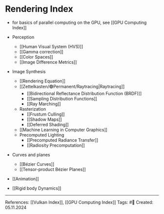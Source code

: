 # Rendering Index

- for basics of parallel computing on the GPU, see [[GPU Computing Index]]

- Perception
	- [[Human Visual System (HVS)]]
	- [[Gamma correction]]
	- [[Color Spaces]]
	- [[Image Difference Metrics]]
- Image Synthesis
	- [[Rendering Equation]]
	- [[Zettelkasten/🟢Permanent/Raytracing|Raytracing]]
		- [[Bidirectional Reflectance Distribution Function (BRDF)]]
		- [[Sampling Distribution Functions]]
		- [[Ray Marching]]
	- Rasterization
		- [[Frustum Culling]]
		- [[Shadow Maps]]
		- [[Deferred Shading]]
	- [[Machine Learning in Computer Graphics]]
	- Precomputed Lighting
		- [[Precomputed Radiance Transfer]]
		- [[Radiosity Precomputation]]
- Curves and planes
	- [[Bézier Curves]]
	- [[Tensor-product Bézier Planes]]
- [[Animation]]
- [[Rigid body Dynamics]]

---

References: [[Vulkan Index]], [[GPU Computing Index]]
Tags: #📑
Created: 05.11.2024